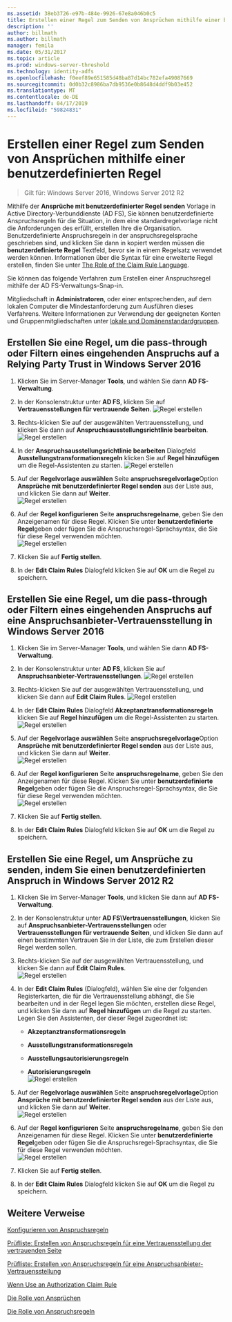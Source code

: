 ```yaml
---
ms.assetid: 38eb3726-e97b-484e-9926-67e8a046b0c5
title: Erstellen einer Regel zum Senden von Ansprüchen mithilfe einer benutzerdefinierten Regel
description: ''
author: billmath
ms.author: billmath
manager: femila
ms.date: 05/31/2017
ms.topic: article
ms.prod: windows-server-threshold
ms.technology: identity-adfs
ms.openlocfilehash: f0eef89e651585d48ba87d14bc782efa49087669
ms.sourcegitcommit: 0d0b32c8986ba7db9536e0b8648d4ddf9b03e452
ms.translationtype: MT
ms.contentlocale: de-DE
ms.lasthandoff: 04/17/2019
ms.locfileid: "59824831"
---
```

# <a name="create-a-rule-to-send-claims-using-a-custom-rule"></a>Erstellen einer Regel zum Senden von Ansprüchen mithilfe einer benutzerdefinierten Regel

>Gilt für: Windows Server 2016, Windows Server 2012 R2

Mithilfe der **Ansprüche mit benutzerdefinierter Regel senden** Vorlage in Active Directory-Verbunddienste (AD FS), Sie können benutzerdefinierte Anspruchsregeln für die Situation, in dem eine standardregelvorlage nicht die Anforderungen des erfüllt, erstellen Ihre die Organisation. Benutzerdefinierte Anspruchsregeln in der anspruchsregelsprache geschrieben sind, und klicken Sie dann in kopiert werden müssen die **benutzerdefinierte Regel** Textfeld, bevor sie in einem Regelsatz verwendet werden können. Informationen über die Syntax für eine erweiterte Regel erstellen, finden Sie unter [The Role of the Claim Rule Language](../../ad-fs/technical-reference/The-Role-of-the-Claim-Rule-Language.md).  
  
Sie können das folgende Verfahren zum Erstellen einer Anspruchsregel mithilfe der AD FS-Verwaltungs-Snap\-in.  
  
Mitgliedschaft in **Administratoren**, oder einer entsprechenden, auf dem lokalen Computer die Mindestanforderung zum Ausführen dieses Verfahrens.  Weitere Informationen zur Verwendung der geeigneten Konten und Gruppenmitgliedschaften unter [lokale und Domänenstandardgruppen](https://go.microsoft.com/fwlink/?LinkId=83477).



## <a name="to-create-a-rule-to-pass-through-or-filter-an-incoming-claim-on-a-relying-party-trust-in-windows-server-2016"></a>Erstellen Sie eine Regel, um die pass-through oder Filtern eines eingehenden Anspruchs auf a Relying Party Trust in Windows Server 2016 

1.  Klicken Sie im Server-Manager **Tools**, und wählen Sie dann **AD FS-Verwaltung**.  
  
2.  In der Konsolenstruktur unter **AD FS**, klicken Sie auf **Vertrauensstellungen für vertrauende Seiten**. 
![Regel erstellen](media/Create-a-Rule-to-Pass-Through-or-Filter-an-Incoming-Claim/claimrule9.PNG)  
  
3.  Rechts\-klicken Sie auf der ausgewählten Vertrauensstellung, und klicken Sie dann auf **Anspruchsausstellungsrichtlinie bearbeiten**.
![Regel erstellen](media/Create-a-Rule-to-Pass-Through-or-Filter-an-Incoming-Claim/claimrule10.PNG)   
  
4.  In der **Anspruchsausstellungsrichtlinie bearbeiten** Dialogfeld **Ausstellungstransformationsregeln** klicken Sie auf **Regel hinzufügen** um die Regel-Assistenten zu starten. 
![Regel erstellen](media/Create-a-Rule-to-Pass-Through-or-Filter-an-Incoming-Claim/claimrule11.PNG)    

5.  Auf der **Regelvorlage auswählen** Seite **anspruchsregelvorlage**Option **Ansprüche mit benutzerdefinierter Regel senden** aus der Liste aus, und klicken Sie dann auf **Weiter**.  
![Regel erstellen](media/Create-a-Rule-to-Send-Claims-Using-a-Custom-Rule/custom3.PNG)   
  
6.  Auf der **Regel konfigurieren** Seite **anspruchsregelname**, geben Sie den Anzeigenamen für diese Regel. Klicken Sie unter **benutzerdefinierte Regel**geben oder fügen Sie die Anspruchsregel-Sprachsyntax, die Sie für diese Regel verwenden möchten.  
![Regel erstellen](media/Create-a-Rule-to-Send-Claims-Using-a-Custom-Rule/custom4.PNG)     

7.  Klicken Sie auf **Fertig stellen**.  
  
8.  In der **Edit Claim Rules** Dialogfeld klicken Sie auf **OK** um die Regel zu speichern.   
  
## <a name="to-create-a-rule-to-pass-through-or-filter-an-incoming-claim-on-a-claims-provider-trust-in-windows-server-2016"></a>Erstellen Sie eine Regel, um die pass-through oder Filtern eines eingehenden Anspruchs auf eine Anspruchsanbieter-Vertrauensstellung in Windows Server 2016 
  
1.  Klicken Sie im Server-Manager **Tools**, und wählen Sie dann **AD FS-Verwaltung**.  
  
2.  In der Konsolenstruktur unter **AD FS**, klicken Sie auf **Anspruchsanbieter-Vertrauensstellungen**. 
![Regel erstellen](media/Create-a-Rule-to-Pass-Through-or-Filter-an-Incoming-Claim/claimrule1.PNG)  
  
3.  Rechts\-klicken Sie auf der ausgewählten Vertrauensstellung, und klicken Sie dann auf **Edit Claim Rules**.
![Regel erstellen](media/Create-a-Rule-to-Pass-Through-or-Filter-an-Incoming-Claim/claimrule2.PNG)   
  
4.  In der **Edit Claim Rules** Dialogfeld **Akzeptanztransformationsregeln** klicken Sie auf **Regel hinzufügen** um die Regel-Assistenten zu starten.
![Regel erstellen](media/Create-a-Rule-to-Pass-Through-or-Filter-an-Incoming-Claim/claimrule3.PNG)    

5.  Auf der **Regelvorlage auswählen** Seite **anspruchsregelvorlage**Option **Ansprüche mit benutzerdefinierter Regel senden** aus der Liste aus, und klicken Sie dann auf **Weiter**.  
![Regel erstellen](media/Create-a-Rule-to-Send-Claims-Using-a-Custom-Rule/custom3.PNG)   
  
6.  Auf der **Regel konfigurieren** Seite **anspruchsregelname**, geben Sie den Anzeigenamen für diese Regel. Klicken Sie unter **benutzerdefinierte Regel**geben oder fügen Sie die Anspruchsregel-Sprachsyntax, die Sie für diese Regel verwenden möchten.  
![Regel erstellen](media/Create-a-Rule-to-Send-Claims-Using-a-Custom-Rule/custom4.PNG)     

7.  Klicken Sie auf **Fertig stellen**.  
  
8.  In der **Edit Claim Rules** Dialogfeld klicken Sie auf **OK** um die Regel zu speichern.   

















   
  
## <a name="to-create-a-rule-to-send-claims-by-using-a-custom-claim-in-windows-server-2012-r2"></a>Erstellen Sie eine Regel, um Ansprüche zu senden, indem Sie einen benutzerdefinierten Anspruch in Windows Server 2012 R2 
  
1.  Klicken Sie im Server-Manager **Tools**, und klicken Sie dann auf **AD FS-Verwaltung**.  
  
2.  In der Konsolenstruktur unter **AD FS\\Vertrauensstellungen**, klicken Sie auf **Anspruchsanbieter-Vertrauensstellungen** oder **Vertrauensstellungen für vertrauende Seiten**, und klicken Sie dann auf einen bestimmten Vertrauen Sie in der Liste, die zum Erstellen dieser Regel werden sollen.  
  
3.  Rechts\-klicken Sie auf der ausgewählten Vertrauensstellung, und klicken Sie dann auf **Edit Claim Rules**.  
![Regel erstellen](media/Create-a-Rule-to-Pass-Through-or-Filter-an-Incoming-Claim/claimrule6.PNG) 
  
4.  In der **Edit Claim Rules** (Dialogfeld), wählen Sie eine der folgenden Registerkarten, die für die Vertrauensstellung abhängt, die Sie bearbeiten und in der Regel legen Sie möchten, erstellen diese Regel, und klicken Sie dann auf **Regel hinzufügen** um die Regel zu starten. Legen Sie den Assistenten, der dieser Regel zugeordnet ist:  
  
    -   **Akzeptanztransformationsregeln**  
  
    -   **Ausstellungstransformationsregeln**  
  
    -   **Ausstellungsautorisierungsregeln**  
  
    -   **Autorisierungsregeln**  
![Regel erstellen](media/Create-a-Rule-to-Permit-All-Users/permitall5.PNG)
  
5.  Auf der **Regelvorlage auswählen** Seite **anspruchsregelvorlage**Option **Ansprüche mit benutzerdefinierter Regel senden** aus der Liste aus, und klicken Sie dann auf **Weiter**.  
![Regel erstellen](media/Create-a-Rule-to-Send-Claims-Using-a-Custom-Rule/custom1.PNG)   
  
6.  Auf der **Regel konfigurieren** Seite **anspruchsregelname**, geben Sie den Anzeigenamen für diese Regel. Klicken Sie unter **benutzerdefinierte Regel**geben oder fügen Sie die Anspruchsregel-Sprachsyntax, die Sie für diese Regel verwenden möchten.  
![Regel erstellen](media/Create-a-Rule-to-Send-Claims-Using-a-Custom-Rule/custom2.PNG)     

7.  Klicken Sie auf **Fertig stellen**.  
  
8.  In der **Edit Claim Rules** Dialogfeld klicken Sie auf **OK** um die Regel zu speichern.  

## <a name="additional-references"></a>Weitere Verweise 
[Konfigurieren von Anspruchsregeln](Configure-Claim-Rules.md)  
 
[Prüfliste: Erstellen von Anspruchsregeln für eine Vertrauensstellung der vertrauenden Seite](https://technet.microsoft.com/library/ee913578.aspx)  

[Prüfliste: Erstellen von Anspruchsregeln für eine Anspruchsanbieter-Vertrauensstellung](https://technet.microsoft.com/library/ee913564.aspx)  
  
[Wenn Use an Authorization Claim Rule](../../ad-fs/technical-reference/When-to-Use-an-Authorization-Claim-Rule.md)  

[Die Rolle von Ansprüchen](../../ad-fs/technical-reference/The-Role-of-Claims.md)  
  
[Die Rolle von Anspruchsregeln](../../ad-fs/technical-reference/The-Role-of-Claim-Rules.md) 
